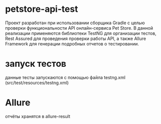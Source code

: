 # petstore-api-test
Проект разработан при использовании сборщика Gradle с целью проверки функциональности API онлайн-сервиса Pet Store.
В данной реализации применяются библиотеки TestNG для организации тестов, Rest Assured для проведения проверки работы API, а также Allure Framework для генерации подробных отчетов о тестировании.

# запуск тестов
данные тесты запускаются с помощью файла testng.xml (src/test/resources/testng.xml)

# Allure
отчёты хранятся в allure-result
